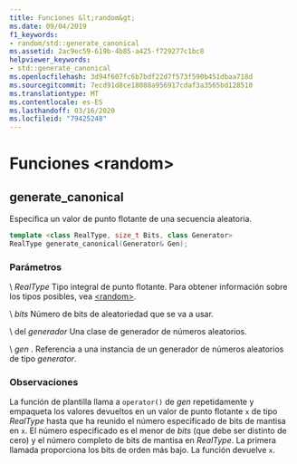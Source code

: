 ```yaml
---
title: Funciones &lt;random&gt;
ms.date: 09/04/2019
f1_keywords:
- random/std::generate_canonical
ms.assetid: 2ac9ec59-619b-4b85-a425-f729277c1bc8
helpviewer_keywords:
- std::generate_canonical
ms.openlocfilehash: 3d94f607fc6b7bdf22d7f573f590b451dbaa718d
ms.sourcegitcommit: 7ecd91d8ce18088a956917cdaf3a3565bd128510
ms.translationtype: MT
ms.contentlocale: es-ES
ms.lasthandoff: 03/16/2020
ms.locfileid: "79425248"
---
```

# <a name="ltrandomgt-functions"></a>Funciones &lt;random&gt;

## <a name="generate_canonical"></a>generate_canonical

Especifica un valor de punto flotante de una secuencia aleatoria.

```cpp
template <class RealType, size_t Bits, class Generator>
RealType generate_canonical(Generator& Gen);
```

### <a name="parameters"></a>Parámetros

\ *RealType*
Tipo integral de punto flotante. Para obtener información sobre los tipos posibles, vea [\<random>](../standard-library/random.md).

\ *bits*
Número de bits de aleatoriedad que se va a usar.

\ del *generador*
Una clase de generador de números aleatorios.

\ *gen* .
Referencia a una instancia de un generador de números aleatorios de tipo *generator*.

### <a name="remarks"></a>Observaciones

La función de plantilla llama a `operator()` de *gen* repetidamente y empaqueta los valores devueltos en un valor de punto flotante `x` de tipo *RealType* hasta que ha reunido el número especificado de bits de mantisa en `x`. El número especificado es el menor de *bits* (que debe ser distinto de cero) y el número completo de bits de mantisa en *RealType*. La primera llamada proporciona los bits de orden más bajo. La función devuelve `x`.
